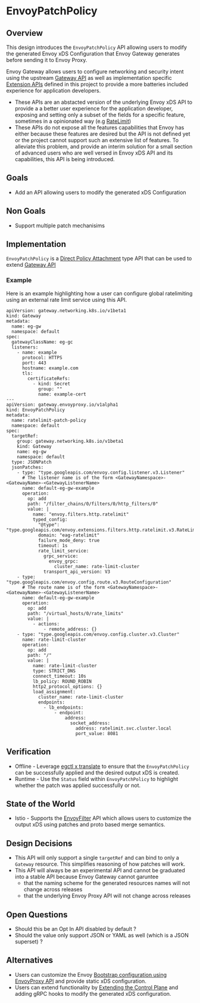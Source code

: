 # EnvoyPatchPolicy

## Overview

This design introduces the `EnvoyPatchPolicy` API allowing users to modify the generated Envoy xDS Configuration
that Envoy Gateway generates before sending it to Envoy Proxy.

Envoy Gateway allows users to configure networking and security intent using the
upstream [Gateway API][] as well as implementation specific [Extension APIs][] defined in this project
to provide a more batteries included experience for application developers.
* These APIs are an abstacted version of the underlying Envoy xDS API to provide a a better user experience for the application developer, exposing and setting only a subset of the fields for a specific feature, sometimes in a opinionated way (e.g [RateLimit][])
* These APIs do not expose all the features capabilities that Envoy has either because these features are desired but the API
is not defined yet or the project cannot support such an extensive list of features.
To alleviate this problem, and provide an interim solution for a small section of advanced users who are well versed in
Envoy xDS API and its capabilities, this API is being introduced.

## Goals
* Add an API allowing users to modify the generated xDS Configuration

## Non Goals
* Support multiple patch mechanisims

## Implementation
`EnvoyPatchPolicy` is a [Direct Policy Attachment][] type API that can be used to extend [Gateway API][]

### Example
Here is an example highlighting how a user can configure global ratelimiting using an external rate limit service using this API.

```
apiVersion: gateway.networking.k8s.io/v1beta1
kind: Gateway
metadata:
  name: eg-gw
  namespace: default
spec:
  gatewayClassName: eg-gc
  listeners:
    - name: example
      protocol: HTTPS
      port: 443
      hostname: example.com
      tls:
        certificateRefs:
          - kind: Secret
            group: ""
            name: example-cert
---            
apiVersion: gateway.envoyproxy.io/v1alpha1
kind: EnvoyPatchPolicy
metadata:
  name: ratelimit-patch-policy
  namespace: default
spec:
  targetRef:
    group: gateway.networking.k8s.io/v1beta1
    kind: Gateway
    name: eg-gw
    namespace: default
  type: JSONPatch
  jsonPatches:
    - type: "type.googleapis.com/envoy.config.listener.v3.Listener"
      # The listener name is of the form <GatewayNamespace>-<GatewayName>-<GatewayListenerName>
      name: default-eg-gw-example
      operation:
        op: add
        path: "/filter_chains/0/filters/0/http_filters/0"
        value: |
          name: "envoy.filters.http.ratelimit"
          typed_config:
            "@type": "type.googleapis.com/envoy.extensions.filters.http.ratelimit.v3.RateLimit"
            domain: "eag-ratelimit"
            failure_mode_deny: true
            timeout: 1s
            rate_limit_service:
              grpc_service:
                envoy_grpc:
                  cluster_name: rate-limit-cluster
              transport_api_version: V3
    - type: "type.googleapis.com/envoy.config.route.v3.RouteConfiguration"
      # The route name is of the form <GatewayNamespace>-<GatewayName>-<GatewayListenerName>
      name: default-eg-gw-example
      operation:
        op: add
        path: "/virtual_hosts/0/rate_limits"
        value: |
          - actions:
              - remote_address: {}
    - type: "type.googleapis.com/envoy.config.cluster.v3.Cluster" 
      name: rate-limit-cluster
      operation:
        op: add
        path: "/"
        value: |
          name: rate-limit-cluster
          type: STRICT_DNS
          connect_timeout: 10s
          lb_policy: ROUND_ROBIN
          http2_protocol_options: {}
          load_assignment:
            cluster_name: rate-limit-cluster
            endpoints:
              - lb_endpoints:
                  - endpoint:
                      address:
                        socket_address:
                          address: ratelimit.svc.cluster.local
                          port_value: 8081        
```


## Verification
* Offline - Leverage [egctl x translate][] to ensure that the `EnvoyPatchPolicy` can be successfully applied and the desired
output xDS is created.
* Runtime - Use the `Status` field within `EnvoyPatchPolicy` to highlight whether the patch was applied successfully or not.

## State of the World
* Istio - Supports the [EnvoyFilter][] API which allows users to customize the output xDS using patches and proto based merge
semantics.

## Design Decisions
* This API will only support a single `targetRef` and can bind to only a `Gateway` resource. This simplifies reasoning of how
patches will work.
* This API will always be an experimental API and cannot be graduated into a stable API because Envoy Gateway cannot garuntee
  * that the naming scheme for the generated resources names will not change across releases
  * that the underlying Envoy Proxy API will not change across releases

## Open Questions
* Should this be an Opt In API disabled by default ?
* Should the value only support JSON or YAML as well (which is a JSON superset) ?

## Alternatives
* Users can customize the Envoy [Bootstrap configuration using EnvoyProxy API][] and provide static xDS configuration.
* Users can extend functionality by [Extending the Control Plane][] and adding gRPC hooks to modify the generated xDS configuration.



[Direct Policy Attachment]: https://gateway-api.sigs.k8s.io/references/policy-attachment/#direct-policy-attachment 
[Gateway API]: https://gateway-api.sigs.k8s.io/
[Extension APIs]: https://gateway.envoyproxy.io/latest/api/extension_types.html
[RateLimit]: https://gateway.envoyproxy.io/latest/user/rate-limit.html
[Extending the Control Plane]: https://gateway.envoyproxy.io/latest/design/extending-envoy-gateway.html
[EnvoyFilter]: https://istio.io/latest/docs/reference/config/networking/envoy-filter
[egctl x translate]: https://gateway.envoyproxy.io/latest/user/egctl.html#egctl-experimental-translate
[Bootstrap configuration using EnvoyProxy API]: https://gateway.envoyproxy.io/latest/user/customize-envoyproxy.html#customize-envoyproxy-bootstrap-config
